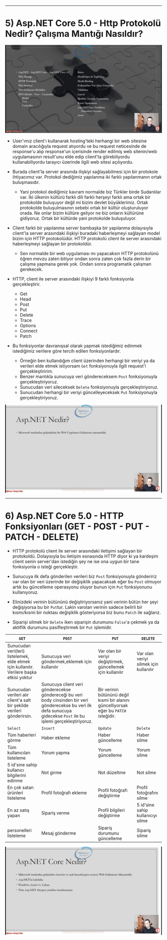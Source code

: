 ***
# 5) Asp.NET Core 5.0 - Http Protokolü Nedir? Çalışma Mantığı Nasıldır?
<img src="1.png" width="auto">

- User'ımız client'ı kullanarak hosting'teki herhangi bir web sitesine domain aracılığıyla request atıyordu ve bu request neticesinde de response'u alıp response'un içerisinde render edilmiş web sitenin/web uygulamasının result'unu elde edip client'ta görebiliyordu kullanabiliyordu tarayıcı üzerinde ilgili web sitesi açılıyordu.

- Burada client'la server arasında ilişkiyi sağlayabilmesi için bir protokole ihtiyacımız var. Protokol dediğimiz yapılanma iki farklı yapılanmanın ortak buluşmasıdır. 
    * Yani protokol dediğimiz kavram normalde biz Türkler birde Sudanlılar var. İki ülkenin kültürü farklı dili farklı herşeyi farklı ama ortak bir protokolde buluşuyor değil mi bizim devlet büyüklerimiz. Ortak protokolde buluşulmasının sebebi ortak bir kültür oluşturuluyor orada. Ne onlar bizim kültüre geliyor ne biz onların kültürüne gidiyoruz. Ortak bir kültürde yani protokolde buluşuluyor.

- Client farklı bir yapılanma server bambaşka bir yapılanma dolayısıyla client'la server arasındaki ilişkiyi buradaki haberleşmeyi sağlayan model bizim için HTTP protokolüdür. HTTP protokolü client ile server arasındaki haberleşmeyi sağlayan bir protokoldür.
    * Sen normalde bir web uygulaması mı yapacaksın HTTP protokolünü öğren mevzu zaten bitiyor ondan sonra zaten çok fazla derin bir çalışma yapmana gerek yok. Ondan sonra programatik çalışman gerekecek.

- HTTP, client ile server arasındaki ilişkiyi 9 farklı fonksiyonla gerçekleştirir.
    * Get
    * Head
    * Post
    * Put
    * Delete
    * Trace
    * Options
    * Connect
    * Patch
- Bu fonksiyonlar davranışsal olarak yapmak istediğimiz edinmek istediğimiz verilere göre tercih edilen fonksiyonlardır.
    * Örneğin ben kullandığım client üzerinden herhangi bir veriyi ya da verileri elde etmek istiyorsam `Get` fonksiyonuyla ilgili request'i gerçekleştiririm.
    * Benzer mantıkla sunucuya veri göndereceksem `Post` fonksiyonuyla gerçekleştiriyoruz.
    * Sunucudan veri sileceksek `Delete` fonksiyonuyla gerçekleştiriyoruz.
    * Sunucudan herhangi bir veriyi güncelleyeceksek `Put` fonksiyonuyla gerçekleştiriyoruz.

<img src="2.png" width="auto">

***
# 6) Asp.NET Core 5.0 - HTTP Fonksiyonları (GET - POST - PUT - PATCH - DELETE)
- HTTP protokolü client ile server arasındaki iletişimi sağlayan bir protokoldü. Dolayısıyla bu iletişim esnasında HTTP diyor ki ya kardeşim client senin server'dan istediğin şey ne ise ona uygun bir tane fonksiyonla o isteği gerçekleştir.

- Sunucuya ilk defa gönderilen verileri biz `Post` fonksiyonuyla göndeririz var olan bir veri üzerinde bir değişiklik yapacaksak eğer bu `Post` olmuyor artık bu güncelleme operasyonu oluyor bunun için `Put` fonksiyonunu kullanıyoruz.

- Elinizdeki verinin bütününü değiştiriyorsanız yani verinin bütün her şeyi değişiyorsa bu bir `Put`tur. Lakin varolan verinin sadece belirli bir kısmı/kısmi bir noktası değişiklik gösteriyorsa biz bunu `Patch` ile sağlarız.

- Siparişi silmek bir `Delete` iken siparişin durumunu `False`'a çekmek ya da aktiflik durumunu pasifleştirmek bir `Put` işlemidir.

|`GET`|`POST`|`PUT`|`DELETE`|
|---|---|---|----|
|Sunucudan veri(leri) listelemek, elde etmek için kullanılır. Verilere başka etkisi yoktur|Sunucuya veri göndermek,eklemek için kullanılır|Var olan bir veriyi değiştirmek, güncellemek için kullanılır|Var olan veriyi silmek için kullanılır|
|Sunucudan verileri alır client'a salt bir şekilde verileri gönderirsin.|Sunucuya client veri gönderecekse göndereceği bu veri body cinsinden bir veri gönderecekse bu veri ilk defa sunucuya gidecekse  `Post` ile bu işlemi gerçekleştiriyoruz.|Bir verinin bütününü değil kısmi bir alanını güncelliyorsak eğer bu `PATCH` isteğidir.||
|`Select`|`Insert`|`Update`|`Delete`|
| Tüm haberleri görme| Haber ekleme| Haber güncelleme| Haber silme|
| Tüm kullanıcıları listeleme| Yorum yapma| Yorum güncelleme| Yorum silme|
| 5 id'sine sahip kullanıcı bilgilerini edinme| Not girme| Not düzeltme| Not silme|
| En çok satan ürünleri listeleme| Profil fotoğrafı ekleme| Profil fotoğrafı değiştirme| Profil fotoğrafını silme|
| En az satış yapan| Sipariş verme| Profil bilgileri değiştirme| 5 id'sine sahip kullanıcıyı silme|
| personelleri listeleme| Mesaj gönderme| Sipariş durumunu güncelleme| Sipariş silme|

<img src="3.png" width="auto">













